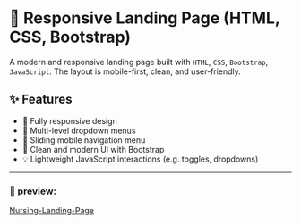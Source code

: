 # 🚀 Responsive Landing Page (HTML, CSS, Bootstrap)

A modern and responsive landing page built with `HTML`, `CSS`, `Bootstrap`, `JavaScript`. The layout is mobile-first, clean, and user-friendly.

## ✨ Features

- 📱 Fully responsive design
- 📂 Multi-level dropdown menus
- 📑 Sliding mobile navigation menu
- 🎨 Clean and modern UI with Bootstrap
- 💡 Lightweight JavaScript interactions (e.g. toggles, dropdowns)
  
---
### 👀 preview: 
[Nursing-Landing-Page]( https://alisoltaninejad.github.io/Nursing-Landing-Page/)
